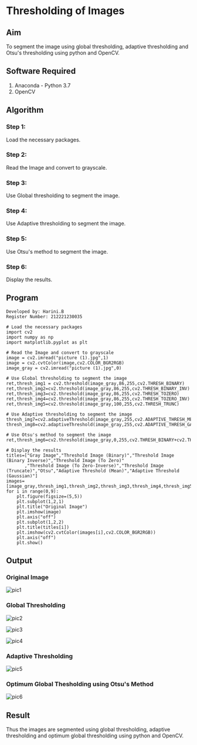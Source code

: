 # Thresholding of Images
## Aim
To segment the image using global thresholding, adaptive thresholding and Otsu's thresholding using python and OpenCV.

## Software Required
1. Anaconda - Python 3.7
2. OpenCV

## Algorithm
### Step 1:
Load the necessary packages.

### Step 2:
Read the Image and convert to grayscale.

### Step 3:
Use Global thresholding to segment the image.

### Step 4:
Use Adaptive thresholding to segment the image.

### Step 5:
Use Otsu's method to segment the image.

### Step 6:
Display the results.


## Program
```
Developed by: Harini.B
Register Number: 212221230035
```

```
# Load the necessary packages
import cv2
import numpy as np
import matplotlib.pyplot as plt

# Read the Image and convert to grayscale
image = cv2.imread("picture (1).jpg",1)
image = cv2.cvtColor(image,cv2.COLOR_BGR2RGB)
image_gray = cv2.imread("picture (1).jpg",0)

# Use Global thresholding to segment the image
ret,thresh_img1 = cv2.threshold(image_gray,86,255,cv2.THRESH_BINARY)
ret,thresh_img2=cv2.threshold(image_gray,86,255,cv2.THRESH_BINARY_INV)
ret,thresh_img3=cv2.threshold(image_gray,86,255,cv2.THRESH_TOZERO)
ret,thresh_img4=cv2.threshold(image_gray,86,255,cv2.THRESH_TOZERO_INV)
ret,thresh_img5=cv2.threshold(image_gray,100,255,cv2.THRESH_TRUNC)

# Use Adaptive thresholding to segment the image
thresh_img7=cv2.adaptiveThreshold(image_gray,255,cv2.ADAPTIVE_THRESH_MEAN_C,cv2.THRESH_BINARY,11,2)
thresh_img8=cv2.adaptiveThreshold(image_gray,255,cv2.ADAPTIVE_THRESH_GAUSSIAN_C,cv2.THRESH_BINARY,11,2)

# Use Otsu's method to segment the image 
ret,thresh_img6=cv2.threshold(image_gray,0,255,cv2.THRESH_BINARY+cv2.THRESH_OTSU)

# Display the results
titles=["Gray Image","Threshold Image (Binary)","Threshold Image (Binary Inverse)","Threshold Image (To Zero)"
       ,"Threshold Image (To Zero-Inverse)","Threshold Image (Truncate)","Otsu","Adaptive Threshold (Mean)","Adaptive Threshold (Gaussian)"]
images=[image_gray,thresh_img1,thresh_img2,thresh_img3,thresh_img4,thresh_img5,thresh_img6,thresh_img7,thresh_img8]
for i in range(0,9):
    plt.figure(figsize=(5,5))
    plt.subplot(1,2,1)
    plt.title("Original Image")
    plt.imshow(image)
    plt.axis("off")
    plt.subplot(1,2,2)
    plt.title(titles[i])
    plt.imshow(cv2.cvtColor(images[i],cv2.COLOR_BGR2RGB))
    plt.axis("off")
    plt.show()
```

## Output

### Original Image
![pic1](https://user-images.githubusercontent.com/93427253/236666538-55f83fd2-b9bd-447c-b4bc-346069f272d2.png)

### Global Thresholding
![pic2](https://user-images.githubusercontent.com/93427253/236666550-0f4b185a-5c79-45cb-878b-581be2667d61.png)

![pic3](https://user-images.githubusercontent.com/93427253/236666567-c8d55859-cd2f-4fe9-9259-e049c68e7f44.png)

![pic4](https://user-images.githubusercontent.com/93427253/236666590-e22ea023-60a2-46b2-88f6-2730d74cd84e.png)

### Adaptive Thresholding
![pic5](https://user-images.githubusercontent.com/93427253/236666603-0d6cef82-35a8-4c6e-9b74-5e08a1760c61.png)

### Optimum Global Thesholding using Otsu's Method
![pic6](https://user-images.githubusercontent.com/93427253/236666613-6c2255a6-7ba7-4555-8c70-12d21c4be747.png)

## Result
Thus the images are segmented using global thresholding, adaptive thresholding and optimum global thresholding using python and OpenCV.
